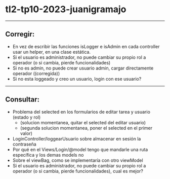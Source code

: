 # tl2-tp10-2023-juanigramajo

---

## Corregir:
- En vez de escribir las funciones isLogger e isAdmin en cada controller usar un helper, en una clase estática.
- Si el usuario es administrador, no puede cambiar su propio rol a operador (o si cambia, pierde funcionalidades)
- Si no es admin, no puede crear usuario admin, cargar directamente operador ((corregida))
- Si no esta loggeado y creo un usuario, login con ese usuario?

---

## Consultar:
- Problema del selected en los formularios de editar tarea y usuario (estado y rol)
    - (solucion momentanea, quitar el selected del editar usuario)
    - (segunda solucion momentanea, poner el selected en el primer valor)
- LoginController/loggearUsuario sobre almacenar en sesión la contraseña
- Por qué en el Views/Login/@model tengo que mandarle una ruta específica y los demas models no
- Sobre el viewBag, como se implementaría con otro viewModel
- Si el usuario es administrador, no puede cambiar su propio rol a operador (o si cambia, pierde funcionalidades), cual es mejor?